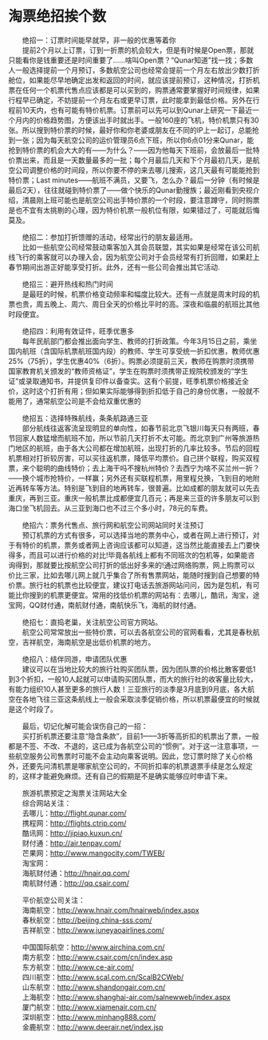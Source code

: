 # 淘票绝招挨个数  
  
&emsp;&emsp;绝招一：订票时间能早就早，非一般的优惠等着你  
&emsp;&emsp;提前2个月以上订票，订到一折票的机会较大，但是有时候是Open票，那就只能看你是钱重要还是时间重要了……啥叫Open票？“Qunar知道”找一找；多数人一般选择提前一个月预订，多数航空公司也经常会提前一个月左右放出少数打折舱位，如果能尽早地确定出发和返回的时间，就应该提前预订，这种情况，打折机票在任何一个机票代售点应该都是可以买到的，购票通常要掌握好时间规律，如果行程早已确定，不妨提前一个月左右或更早订票，此时能拿到最低价格。另外在行程前10天内，也有可能有特价机票。订票前可以先可以到Qunar上研究一下最近一个月内的价格趋势图，方便该出手时就出手。一般160座的飞机，特价机票只有30张。所以搜到特价票的时候，最好你和你老婆或朋友在不同的IP上一起订，总能抢到一张；因为每天航空公司的运价管理员6点下班，所以你6点01分来Qunar，能抢到特价票的机会大大的有——为什么？——因为他每天下班前，会放最后一批特价票出来，而且是一天数量最多的一批；每个月最后几天和下个月最初几天，是航空公司调整价格的时间段，所以你要不停的来去哪儿搜索，这几天最有可能能抢到特价票；Last minutes——航班不满员，又要飞，怎么办？最后一分钟（有时候是最后2天），往往就碰到特价票了——做个快乐的Qunar勤搜族；最近刚看到央视介绍，清晨刚上班可能也是航空公司出手特价票的一个时段，要注意蹲守，同时购票是也不宜有太挑剔的心理，因为特价机票一般机位有限，如果错过了，可能就后悔莫及。  
  
&emsp;&emsp;绝招二：参加打折馈赠的活动，经常出行的朋友最适用。  
&emsp;&emsp;比如一些航空公司经常鼓动乘客加入其会员联盟，其实如果是经常在该公司航线飞行的乘客就可以办理入会，因为航空公司对于会员经常有打折回赠，如果赶上春节期间出游正好能享受打折。此外，还有一些公司会推出其它活动.  
  
&emsp;&emsp;绝招三：避开热线和热门时间  
&emsp;&emsp;是最旺的时候，机票价格变动频率和幅度比较大。还有一点就是周末时段的机票也贵，周五晚上、周六、周日全天的价格比平时的高。深夜和临晨的航班比其他时段便宜。  
  
&emsp;&emsp;绝招四：利用有效证件，旺季优惠多  
&emsp;&emsp;每年民航部门都会推出面向学生、教师的打折政策。今年3月15日之前，乘坐国内航班（含国际机票航班国内段）的教师、学生可享受统一折扣优惠，教师优惠25%（75折），学生优惠40%（6折）。购票必须提前三天，教师在购票时须携带国家教育机关颁发的“教师资格证”，学生在购票时须携带正规院校颁发的“学生证”或录取通知书，并提供复印件以备查实。这有个前提，旺季机票价格接近全价，这时这个打折有用；但如果实际能够得到折扣低于自己的身份优惠，一般就不能用了，通常航空公司是不会给双重优惠的  
  
&emsp;&emsp;绝招五：选择特殊航线，条条航路通三亚  
&emsp;&emsp;部分航线往返客流呈现明显的单向性，如春节前北京飞银川每天只有两班，春节回家人数猛增而航班不加，所以节前几天打折不太可能。而北京到广州等旅游热门地区的航班，由于各大公司都在增加航班，出现打折的几率比较多。节后的回程机票相对打折较厉害，可以买往返机票，降低平均票价。自己拼个联程，购买双程票，来个聪明的曲线特价；去上海干吗不搜杭州特价？去西宁为啥不买兰州一折？——换个城市抢特价，一样赢；另外还有买联程机票，用里程兑换，飞到目的地附近再转车等方法。特别是飞到目的地再转车，很普遍。比如成都的朋友就可以先去重庆，再到三亚。重庆一般机票比成都便宜几百元；再是来三亚的许多朋友可以到海口坐飞机回去。从三亚到海口也不过三个多小时，78元的车费。  
  
&emsp;&emsp;绝招六：票务代售点、旅行网和航空公司网站同时关注预订  
&emsp;&emsp;预订机票的方式有很多，可以选择当地的票务中心，或者在网上进行预订，对于有特价的机票，票务或者网上咨询应该都可以知道，这当然比能直接去上门要快得多，而且可以进行价格的对比!毕竟各航线上都有不同班次的包机等，如果能咨询得到，那就要比按航空公司打折的低出好多来的!通过网络购票，网上购票可以价比三家，比如去哪儿网上就几乎集合了所有售票网站，能随时搜到自己想要的特价票。旅行社的机票也比较便宜，建议打电话去旅游网站问问，因为是包机，有可能比你搜到的机票更便宜。常用的找低价机票的网站有：去哪儿，酷讯，淘宝，途宝网，QQ财付通，南航财付通，南航快乐飞，海航的财付通。  
  
&emsp;&emsp;绝招七：直捣老巢，关注航空公司官方网站。  
&emsp;&emsp;航空公司常常放出一些特价票，可以去各航空公司的官网看看，尤其是春秋航空，吉祥航空，海南航空是出低价机票的地方。  
  
&emsp;&emsp;绝招八：结伴同游，申请团队优惠  
&emsp;&emsp;建议可以在当地比较大的旅行社购买团队票，因为团队票的价格比散客要低1到3个折扣，一般10人起就可以申请购买团队票，而大的旅行社的收客量比较大，有能力组织10人甚至更多的旅行人数！三亚旅行的淡季是3月底到9月底，各大航空在各地飞往三亚这条航线上一般会采取淡季促销价格，所以机票最便宜的时候就是这个时段了。  
  
&emsp;&emsp;最后，切记化解可能会误伤自己的一招：  
&emsp;&emsp;买打折机票还要注意“隐含条款”，目前1——3折等高折扣的机票出了票，一般都是不签、不改、不退的，这已成为各航空公司的“惯例”。对于这一注意事项，一些航空服务公司售票时可能不会主动向乘客说明。因此，您订票时除了关心价格外，还要先问清机票是哪家航空公司的，不同折扣率的机票退票手续是怎么规定的，这样才能避免麻烦。还有自己的假期是不是确实能够应时申请下来。  
  
&emsp;&emsp;旅游机票预定之淘票关注网站大全  
&emsp;&emsp;综合网站关注：  
&emsp;&emsp;去哪儿：http://flight.qunar.com/  
&emsp;&emsp;携程网：http://flights.ctrip.com/  
&emsp;&emsp;酷讯网：http://jipiao.kuxun.cn/  
&emsp;&emsp;财付通：http://air.tenpay.com/  
&emsp;&emsp;芒果网：http://www.mangocity.com/TWEB/  
&emsp;&emsp;淘宝网：  
&emsp;&emsp;海航财付通：http://hnair.qq.com/  
&emsp;&emsp;南航财付通：http://qq.csair.com/  
  
&emsp;&emsp;平价航空公司关注：  
&emsp;&emsp;海南航空：http://www.hnair.com/hnairweb/index.aspx  
&emsp;&emsp;春秋航空：http://beijing.china-sss.com/  
&emsp;&emsp;吉祥航空：http://www.juneyaoairlines.com/  
  
&emsp;&emsp;中国国际航空：http://www.airchina.com.cn/  
&emsp;&emsp;南方航空：http://www.csair.com/cn/index.asp  
&emsp;&emsp;东方航空：http://www.ce-air.com/  
&emsp;&emsp;四川航空：http://www.scal.com.cn/ScalB2CWeb/  
&emsp;&emsp;山东航空：http://www.shandongair.com.cn/  
&emsp;&emsp;上海航空：http://www.shanghai-air.com/salnewweb/index.aspx  
&emsp;&emsp;厦门航空：http://www.xiamenair.com.cn/  
&emsp;&emsp;深圳航空：http://www.minhang888.com/  
&emsp;&emsp;金鹿航空：http://www.deerair.net/index.jsp  